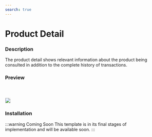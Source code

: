 ```yaml
---
search: true
---
```


# Product Detail

### Description
The product detail shows relevant information about the product being consulted in addition to the complete history of transactions.


### Preview
<img src="/assets/img/dynamic/experiences/business/product-detail.jpg" style="border: 1px solid #EEE; margin-top: 40px; max-width:600px;">


### Installation

:::warning Coming Soon
This template is in its final stages of implementation and will be available soon.
:::